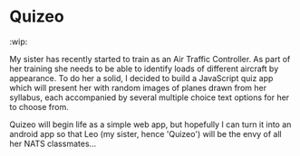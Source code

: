 # Quizeo

:wip:

My sister has recently started to train as an Air Traffic Controller. As part of her training she needs to be able to identify loads of different aircraft by appearance. To do her a solid, I decided to build a JavaScript quiz app which will present her with random images of planes drawn from her syllabus, each accompanied by several multiple choice text options for her to choose from.

Quizeo will begin life as a simple web app, but hopefully I can turn it into an android app so that Leo (my sister, hence 'Quizeo') will be the envy of all her NATS classmates...
